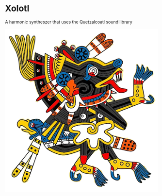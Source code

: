 # Xolotl

 A harmonic syntheszer that uses the Quetzalcoatl sound library 


![Xolotl](https://raw.githubusercontent.com/publicsamples/Xolotl/main/Xolotl.png)
